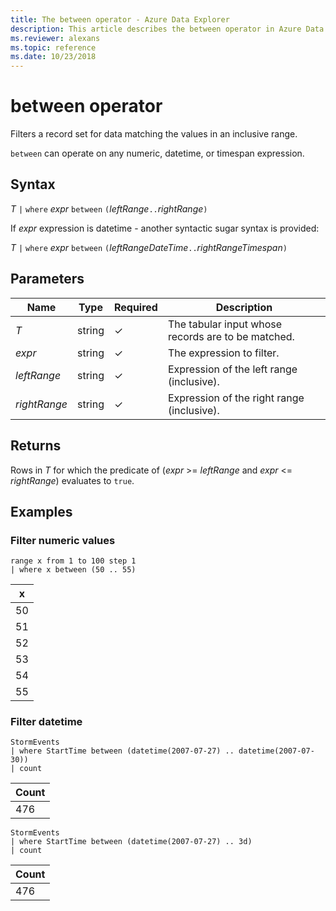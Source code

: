 ```yaml
---
title: The between operator - Azure Data Explorer
description: This article describes the between operator in Azure Data Explorer.
ms.reviewer: alexans
ms.topic: reference
ms.date: 10/23/2018
---
```

# between operator

Filters a record set for data matching the values in an inclusive range.

`between` can operate on any numeric, datetime, or timespan expression.

## Syntax

*T* `|` `where` *expr* `between` `(`*leftRange*` .. `*rightRange*`)`

If *expr* expression is datetime - another syntactic sugar syntax is provided:

*T* `|` `where` *expr* `between` `(`*leftRangeDateTime*` .. `*rightRangeTimespan*`)`

## Parameters

| Name | Type | Required | Description |
|--|--|--|--|
| *T* | string | &check; |  The tabular input whose records are to be matched. |
| *expr* | string | &check; |  The expression to filter. |
| *leftRange* | string | &check; |  Expression of the left range (inclusive). |
| *rightRange* | string | &check; |  Expression of the right range (inclusive). |

## Returns

Rows in *T* for which the predicate of (*expr* >= *leftRange* and *expr* <= *rightRange*) evaluates to `true`.

## Examples

### Filter numeric values

<!-- csl: https://help.kusto.windows.net/Samples -->
```kusto
range x from 1 to 100 step 1
| where x between (50 .. 55)
```

|x|
|---|
|50|
|51|
|52|
|53|
|54|
|55|

### Filter datetime

<!-- csl: https://help.kusto.windows.net/Samples -->
```kusto
StormEvents
| where StartTime between (datetime(2007-07-27) .. datetime(2007-07-30))
| count
```

|Count|
|---|
|476|

<!-- csl: https://help.kusto.windows.net/Samples -->
```kusto
StormEvents
| where StartTime between (datetime(2007-07-27) .. 3d)
| count
```

|Count|
|---|
|476|
